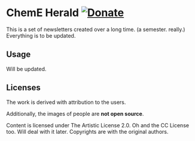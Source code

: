 # ChemE Herald [![Donate](https://img.shields.io/badge/Donate-PayPal-blue.svg?style=for-the-badge)](https://www.paypal.me/HaoZeke/)

This is a set of newsletters created over a long time. (a semester. really.)
Everything is to be updated.

## Usage

Will be updated.

## Licenses

The work is derived with attribution to the users.

Additionally, the images of people are **not open source**.

Content is licensed under The Artistic License 2.0.
Oh and the CC License too.
Will deal with it later.
Copyrights are with the original authors.
